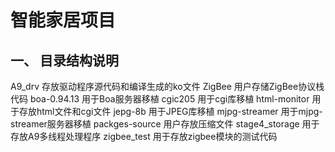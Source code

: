 # 智能家居项目

## 一、 目录结构说明
A9_drv 存放驱动程序源代码和编译生成的ko文件
ZigBee 用户存储ZigBee协议栈代码
boa-0.94.13 用于Boa服务器移植
cgic205 用于cgi库移植
html-monitor 用于存放html文件和cgi文件
jepg-8b 用于JPEG库移植
mjpg-streamer 用于mjpg-streamer服务器移植
packges-source 用户存放压缩文件
stage4_storage 用于存放A9多线程处理程序
zigbee_test 用于存放zigbee模块的测试代码
